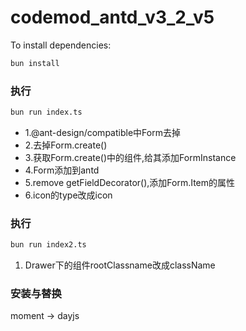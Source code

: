 # codemod_antd_v3_2_v5

To install dependencies:

```bash
bun install
```

### 执行
```bash
bun run index.ts
```

- 1.@ant-design/compatible中Form去掉
- 2.去掉Form.create()
- 3.获取Form.create()中的组件,给其添加FormInstance
- 4.Form添加到antd
- 5.remove getFieldDecorator(),添加Form.Item的属性
- 6.icon的type改成icon

### 执行
```bash
bun run index2.ts
```
1. Drawer下的组件rootClassname改成className


### 安装与替换
moment -> dayjs
